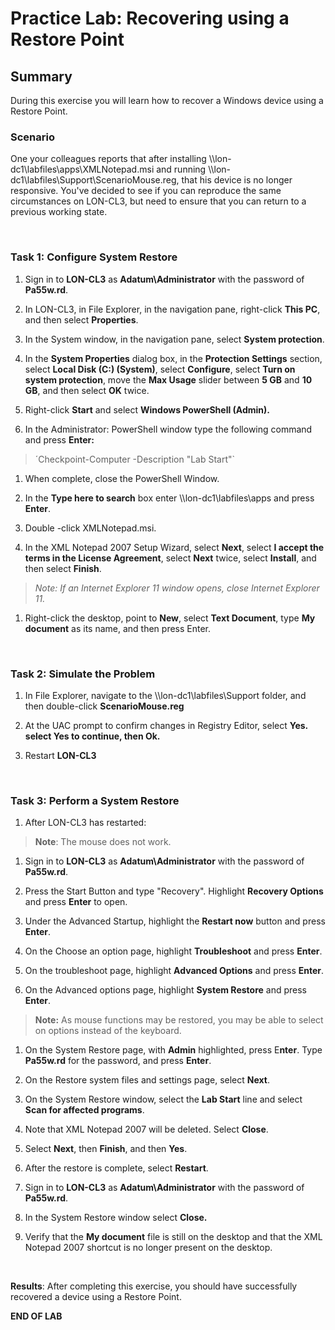 # Practice Lab: Recovering using a Restore Point

## Summary

During this exercise you will learn how to recover a Windows device using a
Restore Point.

### Scenario

One your colleagues reports that after installing
\\\\lon-dc1\\labfiles\\apps\\XMLNotepad.msi and running \\\\lon-dc1\\labfiles\\Support\\ScenarioMouse.reg,
that his device is no longer responsive. You've decided to see if you can
reproduce the same circumstances on LON-CL3, but need to ensure that you can
return to a previous working state.

 

### Task 1: Configure System Restore

1.  Sign in to **LON-CL3** as **Adatum\\Administrator** with the password of
    **Pa55w.rd**.

2.  In LON-CL3, in File Explorer, in the navigation pane, right-click **This
    PC**, and then select **Properties**.

3.  In the System window, in the navigation pane, select **System protection**.

4.  In the **System Properties** dialog box, in the **Protection Settings**
    section, select **Local Disk (C:) (System)**, select **Configure**, select
    **Turn on system protection**, move the **Max Usage** slider between **5
    GB** and **10 GB**, and then select **OK** twice.

5.  Right-click **Start** and select **Windows PowerShell (Admin).**

6.  In the Administrator: PowerShell window type the following command and press
    **Enter:**

>   ´Checkpoint-Computer -Description "Lab Start"\`

1.  When complete, close the PowerShell Window.

2.  In the **Type here to search** box enter
    \\\\lon-dc1\\labfiles\\apps and press
    **Enter**.

3.  Double -click XMLNotepad.msi.

4.  In the XML Notepad 2007 Setup Wizard, select **Next**, select **I accept the
    terms in the License Agreement**, select **Next** twice, select **Install**,
    and then select **Finish**.

>   *Note: If an Internet Explorer 11 window opens, close Internet Explorer 11.*

1.  Right-click the desktop, point to **New**, select **Text Document**, type
    **My document** as its name, and then press Enter.

 

### Task 2: Simulate the Problem

1.  In File Explorer, navigate to the
    \\\\lon-dc1\\labfiles\\Support folder,
    and then double-click **ScenarioMouse.reg**

2.  At the UAC prompt to confirm changes in Registry Editor, select **Yes.
    select Yes to continue, then Ok.**

3.  Restart **LON-CL3**

 

### Task 3: Perform a System Restore

1.  After LON-CL3 has restarted:

>   **Note**: The mouse does not work.

1.  Sign in to **LON-CL3** as **Adatum\\Administrator** with the password of
    **Pa55w.rd**.

2.  Press the Start Button and type "Recovery". Highlight **Recovery Options**
    and press **Enter** to open.

3.  Under the Advanced Startup, highlight the **Restart now** button and press
    **Enter**.

4.  On the Choose an option page, highlight **Troubleshoot** and press
    **Enter**.

5.  On the troubleshoot page, highlight **Advanced Options** and press
    **Enter**.

6.  On the Advanced options page, highlight **System Restore** and press
    **Enter**.

>   **Note:** As mouse functions may be restored, you may be able to select on
>   options instead of the keyboard.

1.  On the System Restore page, with **Admin** highlighted, press E**nter**.
    Type **Pa55w.rd** for the password, and press **Enter**.

2.  On the Restore system files and settings page, select **Next**.

3.  On the System Restore window, select the **Lab Start** line and select
    **Scan for affected programs**.

4.  Note that XML Notepad 2007 will be deleted. Select **Close**.

5.  Select **Next**, then **Finish**, and then **Yes**.

6.  After the restore is complete, select **Restart**.

7.  Sign in to **LON-CL3** as **Adatum\\Administrator** with the password of
    **Pa55w.rd**.

8.  In the System Restore window select **Close.**

9.  Verify that the **My document** file is still on the desktop and that the
    XML Notepad 2007 shortcut is no longer present on the desktop.

 

**Results**: After completing this exercise, you should have successfully
recovered a device using a Restore Point.

**END OF LAB**